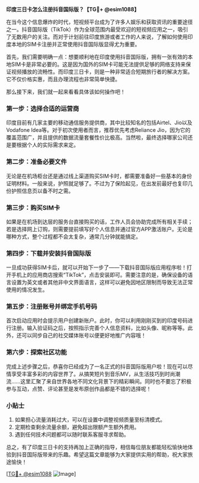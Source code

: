 **印度三日卡怎么注册抖音国际版？【TG💪+ @esim1088】**

在当今这个信息爆炸的时代，短视频平台成为了许多人娱乐和获取资讯的重要途径之一。抖音国际版（TikTok）作为全球范围内最受欢迎的短视频应用之一，吸引了无数用户的关注。而对于计划前往印度旅游或者工作的人来说，了解如何使用印度本地的SIM卡注册并正常使用抖音国际版显得尤为重要。

首先，我们需要明确一点：想要顺利地在印度使用抖音国际版，拥有一张有效的本地SIM卡是非常必要的。这是因为国外的SIM卡可能无法提供足够的网络支持来保证视频播放的流畅性。而印度三日卡，则是一种非常适合短期旅行者的解决方案。它不仅价格实惠，而且办理流程也非常简单快捷。

那么接下来，我们就一起来看看具体该如何操作吧！

### 第一步：选择合适的运营商

印度目前有几家主要的移动通信服务提供商，其中比较知名的包括Airtel、Jio以及Vodafone Idea等。对于初次使用者而言，推荐优先考虑Reliance Jio，因为它的覆盖范围广，并且提供的数据流量套餐性价比极高。当然啦，最终选择哪家公司还是要根据个人的实际需求来定。

### 第二步：准备必要文件

无论是在机场柜台还是通过线上渠道购买SIM卡时，都需要准备好一些基本的身份证明材料。一般来说，护照就足够了。不过为了保险起见，在出发前最好也复印几份护照信息页以备不时之需。

### 第三步：购买SIM卡

如果是在机场到达层的服务台直接购买的话，工作人员会协助完成所有相关手续；若是选择网上订购，则需要提前填写好个人信息并通过官方APP激活账户。无论是哪种方式，整个过程都不会太复杂，通常几分钟就能搞定。

### 第四步：下载并安装抖音国际版

一旦成功获得SIM卡后，就可以开始下一步了——下载抖音国际版应用程序啦！打开手机上的应用商店搜索“TikTok”，点击安装即可。需要注意的是，确保设备的语言设置为英文或者其他非中文界面语言，这样可以避免因地区限制而导致无法正常使用的情况发生。

### 第五步：注册账号并绑定手机号码

首次启动应用时会提示用户创建新账户。此时，你可以利用刚刚买到的印度号码进行注册。输入验证码之后，按照指示完善个人信息资料，比如头像、昵称等等。此外，还可以同步自己的社交媒体账号以便更好地推广内容哦！

### 第六步：探索社区功能

完成上述步骤之后，恭喜你已经成为了一名正式的抖音国际版用户啦！现在可以尽情享受丰富多彩的内容世界了。从搞笑短片到音乐MV，从生活技巧到时尚潮流……这里汇聚了来自世界各地不同文化背景下的精彩瞬间。同时也不要忘了积极参与互动，点赞、评论甚至是发布原创作品都是不错的选择呢！

### 小贴士

1. 如果担心流量消耗过大，可以在设置中调整视频质量至标清模式。
2. 定期检查剩余流量余额，避免超出限额产生额外费用。
3. 遇到任何技术问题都可以随时联系客服寻求帮助。

总之，有了印度三日卡的支持再加上正确的指导，相信每位朋友都能轻松愉快地体验到抖音国际版带来的乐趣。希望这篇文章能够为大家提供实用的帮助，祝大家旅途愉快！

[[TG💪+ @esim1088](https://t.me/s/esim1088) ![Image](https://i.postimg.cc/4NQfJmqS/Snipaste-2025-05-13-00-14-12.png)]